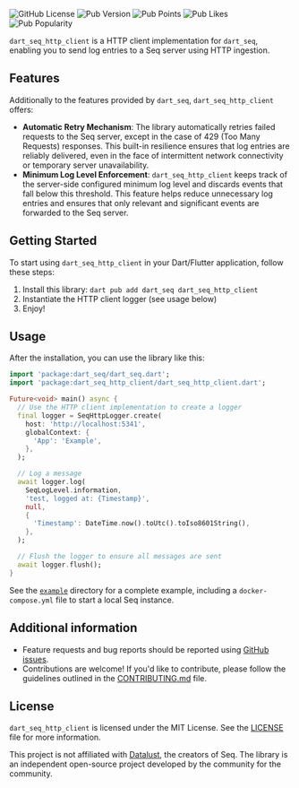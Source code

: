 ![GitHub License](https://img.shields.io/github/license/ricardoboss/dart_seq_http_client)
![Pub Version](https://img.shields.io/pub/v/dart_seq_http_client)
![Pub Points](https://img.shields.io/pub/points/dart_seq_http_client)
![Pub Likes](https://img.shields.io/pub/likes/dart_seq_http_client)
![Pub Popularity](https://img.shields.io/pub/popularity/dart_seq_http_client)

`dart_seq_http_client` is a HTTP client implementation for `dart_seq`, enabling you to send log
entries to a Seq server using HTTP ingestion.

## Features

Additionally to the features provided by `dart_seq`, `dart_seq_http_client` offers:

- **Automatic Retry Mechanism**: The library automatically retries failed requests to the Seq server, except in the case of 429 (Too Many Requests) responses. This built-in resilience ensures that log entries are reliably delivered, even in the face of intermittent network connectivity or temporary server unavailability.
- **Minimum Log Level Enforcement**: `dart_seq_http_client` keeps track of the server-side configured minimum log level and discards events that fall below this threshold. This feature helps reduce unnecessary log entries and ensures that only relevant and significant events are forwarded to the Seq server.

## Getting Started

To start using `dart_seq_http_client` in your Dart/Flutter application, follow these steps:

1. Install this library: `dart pub add dart_seq dart_seq_http_client`
2. Instantiate the HTTP client logger (see usage below)
3. Enjoy!

## Usage

After the installation, you can use the library like this:

```dart
import 'package:dart_seq/dart_seq.dart';
import 'package:dart_seq_http_client/dart_seq_http_client.dart';

Future<void> main() async {
  // Use the HTTP client implementation to create a logger
  final logger = SeqHttpLogger.create(
    host: 'http://localhost:5341',
    globalContext: {
      'App': 'Example',
    },
  );

  // Log a message
  await logger.log(
    SeqLogLevel.information,
    'test, logged at: {Timestamp}',
    null,
    {
      'Timestamp': DateTime.now().toUtc().toIso8601String(),
    },
  );

  // Flush the logger to ensure all messages are sent
  await logger.flush();
}
```

See the [`example`](./example) directory for a complete example, including a `docker-compose.yml`
file to start a local Seq instance.

## Additional information

- Feature requests and bug reports should be reported using [GitHub issues](https://github.com/ricardoboss/dart_seq_http_client/issues).
- Contributions are welcome! If you'd like to contribute, please follow the guidelines outlined in the [CONTRIBUTING.md](https://github.com/ricardoboss/dart_seq/blob/main/CONTRIBUTING.md) file.

## License

`dart_seq_http_client` is licensed under the MIT License. See the [LICENSE](./LICENSE) file for more information.

This project is not affiliated with [Datalust](https://datalust.co/), the creators of Seq. The
library is an independent open-source project developed by the community for the community.
